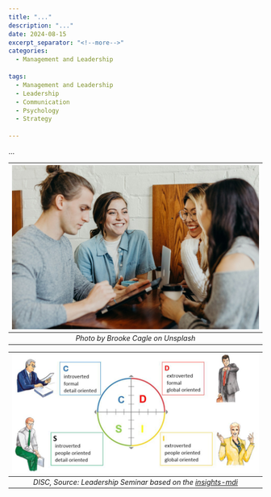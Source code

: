 ```yaml
---
title: "..."
description: "..."
date: 2024-08-15
excerpt_separator: "<!--more-->"
categories:
  - Management and Leadership

tags:
  - Management and Leadership
  - Leadership
  - Communication
  - Psychology
  - Strategy

---
```


...

| ![image](/assets/images/brooke-cagle-team-conversation-unsplash.jpg) |
|:--:|
| *Photo by Brooke Cagle on Unsplash* |


| ![image](/assets/images/DISC/DISC.PNG) |
|:--:|
| *DISC, Source: Leadership Seminar based on the [insights-mdi](https://www.scheelen-institut.com/en/profiling-tools/insights-mdi)* |